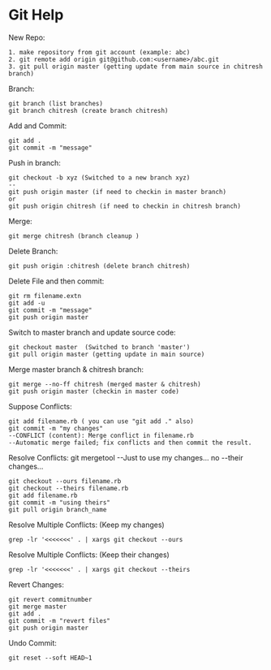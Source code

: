Git Help
=======

New Repo:

    1. make repository from git account (example: abc)
    2. git remote add origin git@github.com:<username>/abc.git
    3. git pull origin master (getting update from main source in chitresh branch)

Branch:

    git branch (list branches)
    git branch chitresh (create branch chitresh)

Add and Commit:

    git add .
    git commit -m "message"

Push in branch:

    git checkout -b xyz (Switched to a new branch xyz)
    --
    git push origin master (if need to checkin in master branch)
    or
    git push origin chitresh (if need to checkin in chitresh branch)

Merge:
    
    git merge chitresh (branch cleanup )

Delete Branch:

    git push origin :chitresh (delete branch chitresh)

Delete File and then commit:

    git rm filename.extn
    git add -u
    git commit -m "message"
    git push origin master
    
Switch to master branch and update source code:

    git checkout master  (Switched to branch 'master')
    git pull origin master (getting update in main source)

Merge master branch & chitresh branch:

    git merge --no-ff chitresh (merged master & chitresh)
    git push origin master (checkin in master code)


Suppose Conflicts:

    git add filename.rb ( you can use "git add ." also)
    git commit -m "my changes"
    --CONFLICT (content): Merge conflict in filename.rb
    --Automatic merge failed; fix conflicts and then commit the result.

Resolve Conflicts:
    git mergetool
    --Just to use my changes... no
    --their changes...

    git checkout --ours filename.rb
    git checkout --theirs filename.rb
    git add filename.rb
    git commit -m "using theirs"
    git pull origin branch_name
    
Resolve Multiple Conflicts: (Keep my changes)

    grep -lr '<<<<<<<' . | xargs git checkout --ours
    
Resolve Multiple Conflicts: (Keep their changes)

    grep -lr '<<<<<<<' . | xargs git checkout --theirs

Revert Changes:

    git revert commitnumber
    git merge master
    git add .
    git commit -m "revert files"
    git push origin master

Undo Commit:

    git reset --soft HEAD~1 
    
    
